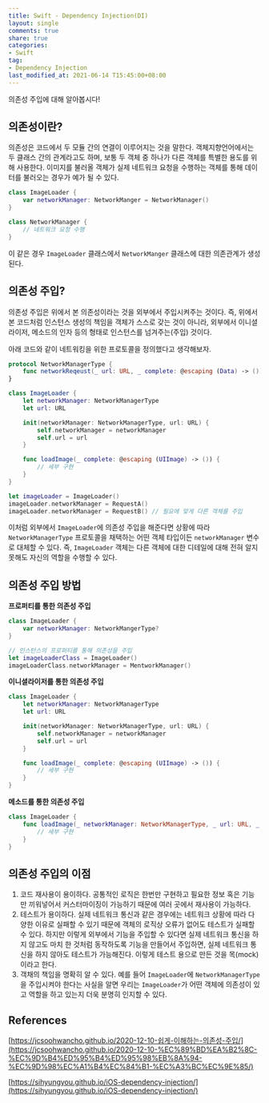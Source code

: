 ```yaml
---
title: Swift - Dependency Injection(DI)
layout: single
comments: true
share: true
categories: 
- Swift
tag:
- Dependency Injection
last_modified_at: 2021-06-14 T15:45:00+08:00
---
```


의존성 주입에 대해 알아봅시다!

## 의존성이란?

의존성은 코드에서 두 모듈 간의 연결이 이루어지는 것을 말한다. 객체지향언어에서는 두 클래스 간의 관계라고도 하며, 보통 두 객체 중 하나가 다른 객체를 특별한 용도를 위해 사용한다. 이미지를 불러올 객체가 실제 네트워크 요청을 수행하는 객체를 통해 데이터를 불러오는 경우가 예가 될 수 있다. 

```swift
class ImageLoader {
	var networkManager: NetworkManger = NetworkManager()
}

class NetworkManager {
	// 네트워크 요청 수행
}
```

이 같은 경우 `ImageLoader` 클래스에서 `NetworkManger` 클래스에 대한 의존관계가 생성된다.

## 의존성 주입?

의존성 주입은 위에서 본 의존성이라는 것을 외부에서 주입시켜주는 것이다. 즉, 위에서 본 코드처럼 인스턴스 생성의 책임을 객체가 스스로 갖는 것이 아니라, 외부에서 이니셜라이저, 메소드의 인자 등의 형태로 인스턴스를 넘겨주는(주입) 것이다. 

아래 코드와 같이 네트워킹을 위한 프로토콜을 정의했다고 생각해보자.

```swift
protocol NetworkManagerType {
	func networkReqeust(_ url: URL, _ complete: @escaping (Data) -> ())
}

class ImageLoader {
	let networkManager: NetworkManagerType
	let url: URL

	init(networkManager: NetworkManagerType, url: URL) {
		self.networkManager = networkManager
		self.url = url
	}

	func loadImage(_ complete: @escaping (UIImage) -> ()) {
		// 세부 구현
	}
} 

let imageLoader = ImageLoader()
imageLoader.networkManager = RequestA()
imageLoader.networkManager = RequestB() // 필요에 맞게 다른 객체를 주입
```

이처럼 외부에서 `ImageLoader`에 의존성 주입을 해준다면 상황에 따라 `NetworkManagerType` 프로토콜을 채택하는 어떤 객체 타입이든 `networkManager` 변수로 대체할 수 있다. 즉, `ImageLoader` 객체는 다른 객체에 대한 디테일에 대해 전혀 알지 못해도 자신의 역할을 수행할 수 있다.

## 의존성 주입 방법

**프로퍼티를 통한 의존성 주입**

```swift
class ImageLoader {
	var networkManager: NetworkMangerType?
}

// 인스턴스의 프로퍼티를 통해 의존성을 주입
let imageLoaderClass = ImageLoader()
imageLoaderClass.networkManager = MentworkManager()
```

**이니셜라이저를 통한 의존성 주입**

```swift
class ImageLoader {
	let networkManager: NetworkManagerType
	let url: URL

	init(networkManager: NetworkManagerType, url: URL) {
		self.networkManager = networkManager
		self.url = url
	}

	func loadImage(_ complete: @escaping (UIImage) -> ()) {
		// 세부 구현
	}
} 
```

**메소드를 통한 의존성 주입**

```swift
class ImageLoader {
	func loadImage(_ networkManager: NetworkManagerType, _ url: URL, _ complete: @escaping (UIImage) -> ()) {
		// 세부 구현
	}
} 
```

## 의존성 주입의 이점

1. 코드 재사용이 용이하다. 공통적인 로직은 한번만 구현하고 필요한 정보 혹은 기능만 끼워넣어서 커스터마이징이 가능하기 때문에 여러 곳에서 재사용이 가능하다.
2. 테스트가 용이하다. 실제 네트워크 통신과 같은 경우에는 네트워크 상황에 따라 다양한 이유로 실패할 수 있기 때문에 객체의 로직상 오류가 없어도 테스트가 실패할 수 있다. 하지만 이렇게 외부에서 기능을 주입할 수 있다면 실제 네트워크 통신을 하지 않고도 마치 한 것처럼 동작하도록 기능을 만들어서 주입하면, 실제 네트워크 통신을 하지 않아도 테스트가 가능해진다. 이렇게 테스트 용으로 만든 것을 목(mock)이라고 한다.
3. 객채의 책임을 명확히 알 수 있다. 예를 들어 `ImageLoader`에 `NetworkManagerType`을 주입시켜야 한다는 사실을 알면 우리는 `ImageLoader`가 어떤 객체에 의존성이 있고 역할을 하고 있는지 더욱 분명히 인지할 수 있다.

## References

[https://jcsoohwancho.github.io/2020-12-10-쉽게-이해하는-의존성-주입/](https://jcsoohwancho.github.io/2020-12-10-%EC%89%BD%EA%B2%8C-%EC%9D%B4%ED%95%B4%ED%95%98%EB%8A%94-%EC%9D%98%EC%A1%B4%EC%84%B1-%EC%A3%BC%EC%9E%85/)

[https://sihyungyou.github.io/iOS-dependency-injection/](https://sihyungyou.github.io/iOS-dependency-injection/)
